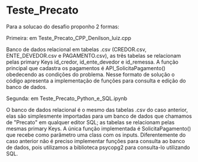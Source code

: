 # Teste_Precato
Para a solucao do desafio proponho 2 formas:

Primeira: em Teste_Precato_CPP_Denilson_luiz.cpp

Banco de dados relacional em tabelas .csv (CREDOR.csv, ENTE_DEVEDOR.csv e PAGAMENTO.csv), as três tabelas se relacionam pelas primary Keys id_credor, id_ente_devedor e id_remessa.
A função principal que cadastra os pagamentos é API_SolicitaPagamento() obedecendo as condições do problema.
Nesse formato de solução o código apresenta a implementação de funções para consulta e edição do banco de dados.

Segunda: em Teste_Precato_Python_e_SQL.ipynb

O banco de dados relacional é o mesmo das tabelas .csv do caso anterior, elas são simplesmente importadas para um banco de dados que chamamos de "Precato" em qualquer editor SQL; as tabelas se relacionam pelas mesmas primary Keys.
A única função implementada é SolicitaPagamento() que recebe como parâmetro uma class com os inputs.
Diferentemente do caso anterior não é preciso implementar funções para consulta ao banco de dados, pois utilizamos a biblioteca psycopg2 para consulta-lo utilizando SQL.

